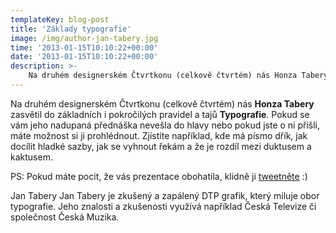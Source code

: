 ```yaml
---
templateKey: blog-post
title: 'Základy typografie'
image: /img/author-jan-tabery.jpg
time: '2013-01-15T10:10:22+00:00'
date: '2013-01-15T10:10:22+00:00'
description: >-
    Na druhém designerském Čtvrtkonu (celkově čtvrtém) nás Honza Tabery zasvětil do základních i pokročilých pravidel a tajů Typografie. Pokud se vám jeho nadupaná přednáška nevešla do hlavy...
---
```

Na druhém designerském Čtvrtkonu (celkově čtvrtém) nás **Honza Tabery** zasvětil do základních i pokročilých pravidel a tajů **Typografie**. Pokud se vám jeho nadupaná přednáška nevešla do hlavy nebo pokud jste o ni přišli, máte možnost si ji prohlédnout. Zjistíte například, kde má písmo dřík, jak docílit hladké sazby, jak se vyhnout řekám a že je rozdíl mezi duktusem a kaktusem.

PS: Pokud máte pocit, že vás prezentace obohatila, klidně ji [tweetněte](http://twitter.com/home?status=%23Ctvrtkon+%c4%8d.4+-+%40jantabery+a+jeho+Typografie+101+-+http://bit.ly/VHoltB "Sdílejte tuto prezentaci na Twitteru") :)

Jan Tabery Jan Tabery je zkušený a zapálený DTP grafik, který miluje obor typografie. Jeho znalosti a zkušenosti využívá například Česká Televize či společnost Česká Muzika.